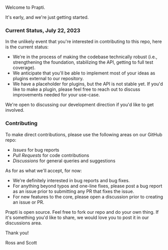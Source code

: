 Welcome to Prapti.

It's early, and we're just getting started.

### Current Status, July 22, 2023

In the unlikely event that you're interested in contributing to this repo, here is the current status:

- We're in the process of making the codebase technically robust (i.e., strengthening the foundation, stabilizing the API, getting to full test coverage).
- We anticipate that you'll be able to implement most of your ideas as plugins external to our repository.
- We have a placeholder for plugins, but the API is not stable yet. If you'd like to make a plugin, please feel free to reach out to discuss improvements needed for your use-case.

We're open to discussing our development direction if you'd like to get involved.

### Contributing

To make direct contributions, please use the following areas on our GitHub repo:

- *Issues* for bug reports
- *Pull Requests* for code contributions
- *Discussions* for general queries and suggestions

As for as what we'll accept, for now:

- We're definitely interested in bug reports and bug fixes.
- For anything beyond typos and one-line fixes, please post a bug report as an issue prior to submitting any PR that fixes the issue.
- For new features to the core, please open a discussion prior to creating an issue or PR.

Prapti is open source. Feel free to fork our repo and do your own thing. If it's something you'd like to share, we would love you to post it in our discussions area.

Thank you!

Ross and Scott
